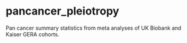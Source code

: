 # pancancer_pleiotropy
Pan cancer summary statistics from meta analyses of UK Biobank and Kaiser GERA cohorts.
